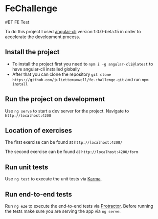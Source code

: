# FeChallenge

#ET FE Test

To do this project I used [angular-cli](https://github.com/angular/angular-cli) version 1.0.0-beta.15 in order to accelerate the development process.

## Install the project

- To install the project first you need to `npm i -g angular-cli@latest` to have angular-cli installed globally
- After that you can clone the repository `git clone https://github.com/juliettemaxwell/fe-challenge.git` and run `npm install`

## Run the project on development

Use `ng serve` to start a dev server for the project. Navigate to `http://localhost:4200`

## Location of exercises

The first exercise can be found at `http://localhost:4200/`

The second exercise can be found at `http://localhost:4200/form`

## Run unit tests

Use `ng test` to execute the unit tests via [Karma](https://karma-runner.github.io).

## Run end-to-end tests

Run `ng e2e` to execute the end-to-end tests via [Protractor](http://www.protractortest.org/). 
Before running the tests make sure you are serving the app via `ng serve`.
